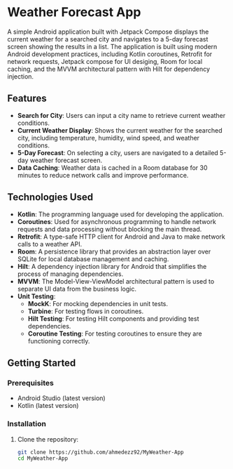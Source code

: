 # Weather Forecast App

A simple Android application built with Jetpack Compose displays the current weather for a searched city and navigates to a 5-day forecast screen showing the results in a list. 
The application is built using modern Android development practices, including Kotlin coroutines, Retrofit for network requests, Jetpack compose for UI desiging, Room for local caching, and the MVVM architectural pattern with Hilt for dependency injection.

## Features

- **Search for City**: Users can input a city name to retrieve current weather conditions.
- **Current Weather Display**: Shows the current weather for the searched city, including temperature, humidity, wind speed, and weather conditions.
- **5-Day Forecast**: On selecting a city, users are navigated to a detailed 5-day weather forecast screen.
- **Data Caching**: Weather data is cached in a Room database for 30 minutes to reduce network calls and improve performance.

## Technologies Used

- **Kotlin**: The programming language used for developing the application.
- **Coroutines**: Used for asynchronous programming to handle network requests and data processing without blocking the main thread.
- **Retrofit**: A type-safe HTTP client for Android and Java to make network calls to a weather API.
- **Room**: A persistence library that provides an abstraction layer over SQLite for local database management and caching.
- **Hilt**: A dependency injection library for Android that simplifies the process of managing dependencies.
- **MVVM**: The Model-View-ViewModel architectural pattern is used to separate UI data from the business logic.
- **Unit Testing**: 
  - **MockK**: For mocking dependencies in unit tests.
  - **Turbine**: For testing flows in coroutines.
  - **Hilt Testing**: For testing Hilt components and providing test dependencies.
  - **Coroutine Testing**: For testing coroutines to ensure they are functioning correctly.

## Getting Started

### Prerequisites

- Android Studio (latest version)
- Kotlin (latest version)

### Installation

1. Clone the repository:
   ```bash
   git clone https://github.com/ahmedezz92/MyWeather-App
   cd MyWeather-App
